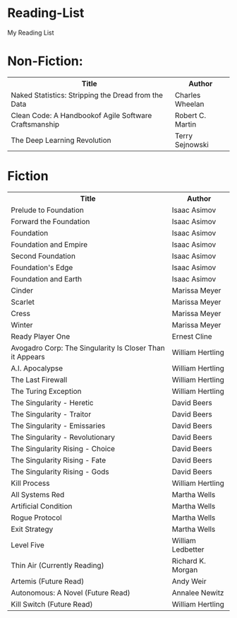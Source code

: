 # Reading-List
My Reading List

# Non-Fiction:
<table style="width:100%">
  <tr>
    <th>Title</th>
    <th>Author</th> 
  </tr>
  <tr>
    <td>Naked Statistics: Stripping the Dread from the Data</td>
    <td>Charles Wheelan</td> 
  </tr>
  <tr>
    <td>Clean Code: A Handbookof Agile Software Craftsmanship </td>
    <td>Robert C. Martin</td> 
  </tr>
  <tr>
    <td>The Deep Learning Revolution</td>
    <td>Terry Sejnowski</td> 
  </tr>
</table>


# Fiction

<table style="width:100%">
  <tr>
    <th>Title</th>
    <th>Author</th> 
  </tr>
  <tr>
    <td>Prelude to Foundation</td>
    <td>Isaac Asimov</td> 
  </tr>
  <tr>
    <td>Forward the Foundation</td>
    <td>Isaac Asimov</td> 
  </tr>
  <tr>
    <td>Foundation</td>
    <td>Isaac Asimov</td> 
  </tr>
  <tr>
    <td>Foundation and Empire</td>
    <td>Isaac Asimov</td> 
  </tr>
  <tr>
    <td>Second Foundation</td>
    <td>Isaac Asimov</td> 
  </tr>
  <tr>
    <td>Foundation's Edge</td>
    <td>Isaac Asimov</td> 
  </tr>
  <tr>
    <td>Foundation and Earth</td>
    <td>Isaac Asimov</td> 
  </tr>
  <tr>
    <td>Cinder</td>
    <td>Marissa Meyer</td> 
  </tr>
  <tr>
    <td>Scarlet</td>
    <td>Marissa Meyer</td> 
  </tr>
  <tr>
    <td>Cress</td>
    <td>Marissa Meyer</td> 
  </tr>
  <tr>
    <td>Winter</td>
    <td>Marissa Meyer</td> 
  </tr>
  <tr>
    <td>Ready Player One</td>
    <td>Ernest Cline</td> 
  </tr>
  <tr>
    <td>Avogadro Corp: The Singularity Is Closer Than it Appears</td>
    <td>William Hertling</td> 
  </tr>
  <tr>
    <td>A.I. Apocalypse</td>
    <td>William Hertling</td> 
  </tr>
  <tr>
    <td>The Last Firewall</td>
    <td>William Hertling</td> 
  </tr>
  <tr>
    <td>The Turing Exception</td>
    <td>William Hertling</td> 
  </tr>
  <tr>
    <td>The Singularity - Heretic</td>
    <td>David Beers</td> 
  </tr>
  <tr>
    <td>The Singularity - Traitor</td>
    <td>David Beers</td> 
  </tr>
  <tr>
    <td>The Singularity - Emissaries</td>
    <td>David Beers</td> 
  </tr>
  <tr>
    <td>The Singularity - Revolutionary</td>
    <td>David Beers</td> 
  </tr>
  <tr>
    <td>The Singularity Rising - Choice</td>
    <td>David Beers</td> 
  </tr>
  <tr>
    <td>The Singularity Rising - Fate</td>
    <td>David Beers</td> 
  </tr>
  <tr>
    <td>The Singularity Rising - Gods</td>
    <td>David Beers</td> 
  </tr>
  <tr>
    <td>Kill Process</td>
    <td>William Hertling</td> 
  </tr>
  <tr>
    <td>All Systems Red</td>
    <td>Martha Wells</td> 
  </tr>
  <tr>
    <td>Artificial Condition</td>
    <td>Martha Wells</td> 
  </tr>
  <tr>
    <td>Rogue Protocol</td>
    <td>Martha Wells</td> 
  </tr>
  <tr>
    <td>Exit Strategy</td>
    <td>Martha Wells</td> 
  </tr>
  <tr>
    <td>Level Five</td>
    <td>William Ledbetter</td> 
  </tr>
  <tr>
    <td>Thin Air (Currently Reading)</td>
    <td>Richard K. Morgan</td> 
  </tr>
  <tr>
    <td>Artemis (Future Read)</td>
    <td>Andy Weir</td> 
  </tr>
  <tr>
    <td>Autonomous: A Novel (Future Read)</td>
    <td>Annalee Newitz</td> 
  </tr>
  <tr>
    <td>Kill Switch (Future Read)</td>
    <td>William Hertling</td> 
  </tr>
</table>

